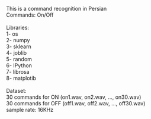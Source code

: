 This is a command recognition in Persian <br />
Commands: On/Off <br />
<br />
Libraries: <br />
1- os <br />
2- numpy <br />
3- sklearn <br />
4- joblib <br />
5- random <br />
6- IPython <br />
7- librosa <br />
8- matplotib <br />
 <br />
Dataset:  <br />
30 commands for ON (on1.wav, on2.wav, ..., on30.wav) <br />
30 commands for OFF (off1.wav, off2.wav, ..., off30.wav) <br />
sample rate: 16KHz <br />

